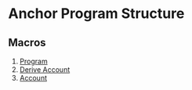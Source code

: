 # Anchor Program Structure

## Macros

1. [Program]()
2. [Derive Account](./marcos/derive_account.md)
3. [Account](./marcos/account.md)
